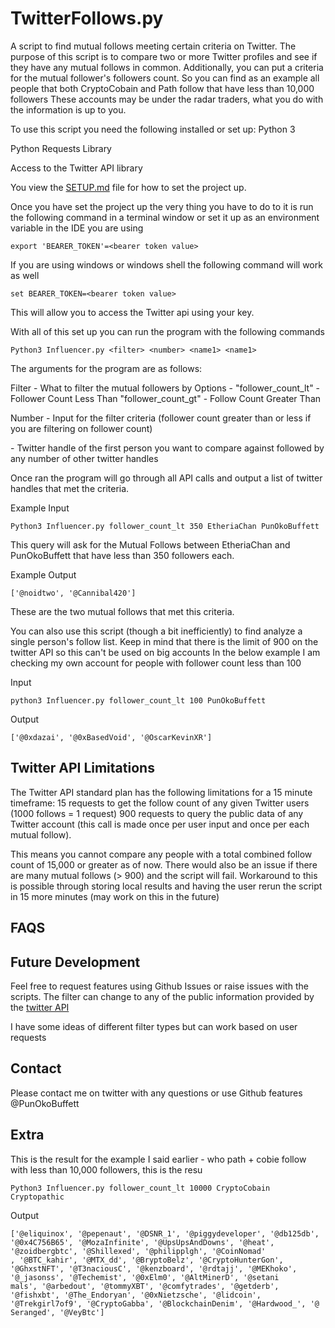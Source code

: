 # TwitterFollows.py
A script to find mutual follows meeting certain criteria on Twitter.
The purpose of this script is to compare two or more Twitter profiles and see
if they have any mutual follows in common. Additionally, you can put a criteria
for the mutual follower's followers count. So you can find as an example
all people that both CryptoCobain and Path follow that have less than 10,000 followers
These accounts may be under the radar traders, what you do with the information
is up to you.

To use this script you need the following installed or set up:
Python 3

Python Requests Library

Access to the Twitter API  library

You view the [SETUP.md](./SETUP.md) file for how to set the project up.

Once you have set the project up the very thing you have to do to it is run the
following command in a terminal window or set it up as an environment variable in the 
IDE you are using

`export 'BEARER_TOKEN'=<bearer token value>`

If you are using windows or windows shell the following command will work as well

`set BEARER_TOKEN=<bearer token value>`

This will allow you to access the Twitter api using your key.

With all of this set up you can run the program with the following commands

`Python3 Influencer.py <filter> <number> <name1> <name1>`

The arguments for the program are as follows:

Filter - What to filter the mutual followers by
         Options -
            "follower_count_lt" - Follower Count Less Than
            "follower_count_gt" - Follow Count Greater Than
  
Number - Input for the filter criteria (follower count greater than or less if you are filtering on follower count)

<name1> - Twitter handle of the first person you want to compare against followed by
any number of other twitter handles

Once ran the program will go through all API calls and output a list of twitter handles
that met the criteria.

Example Input
```
Python3 Influencer.py follower_count_lt 350 EtheriaChan PunOkoBuffett
```

This query will ask for the Mutual Follows between EtheriaChan and PunOkoBuffett
that have less than 350 followers each.

Example Output
```
['@noidtwo', '@Cannibal420']
```

These are the two mutual follows that met this criteria.

You can also use this script (though a bit inefficiently) to find analyze a single person's follow list.
Keep in mind that there is the limit of 900 on the twitter API so this can't be used on big accounts
In the below example I am checking my own account for people with follower count less than 100

Input
```
python3 Influencer.py follower_count_lt 100 PunOkoBuffett
```
Output
```
['@0xdazai', '@0xBasedVoid', '@OscarKevinXR']
```

## Twitter API Limitations
The Twitter API standard plan has the following limitations for a 15 minute timeframe:
15 requests to get the follow count of any given Twitter users (1000 follows = 1 request)
900 requests to query the public data of any Twitter account (this call is made once per 
user input and once per each mutual follow).

This means you cannot compare any people with a total combined follow count of
15,000 or greater as of now. There would also be an issue if there are many mutual follows
(> 900) and the script will fail. Workaround to this is possible through storing
local results and having the user rerun the script in 15 more minutes (may work on this
in the future)

## FAQS

## Future Development

Feel free to request features using Github Issues or raise issues 
with the scripts. The filter can change to any of the public information 
provided by the [twitter API](https://developer.twitter.com/en/docs/twitter-api/getting-started/about-twitter-api)

I have some ideas of different filter types but can work based on user requests

## Contact
Please contact me on twitter with any questions or use Github features
@PunOkoBuffett

## Extra
This is the result for the example I said earlier -  who path + cobie follow with 
less than 10,000 followers, this is the resu
```
Python3 Influencer.py follower_count_lt 10000 CryptoCobain Cryptopathic
```

Output
```
['@eliquinox', '@pepenaut', '@DSNR_1', '@piggydeveloper', '@db125db', '@0x4C756B65', '@MozaInfinite', '@UpsUpsAndDowns', '@heat', '@zoidbergbtc', '@Shillexed', '@philipplgh', '@CoinNomad'
, '@BTC_kahir', '@MTX_dd', '@BryptoBelz', '@CryptoHunterGon', '@GhxstNFT', '@T3naciousC', '@kenzboard', '@rdtajj', '@MEKhoko', '@_jasonss', '@Techemist', '@0xElm0', '@AltMinerD', '@setani
mals', '@arbedout', '@tommyXBT', '@comfytrades', '@getderb', '@fishxbt', '@The_Endoryan', '@0xNietzsche', '@lidcoin', '@Trekgirl7of9', '@CryptoGabba', '@BlockchainDenim', '@Hardwood_', '@
Seranged', '@VeyBtc']
```